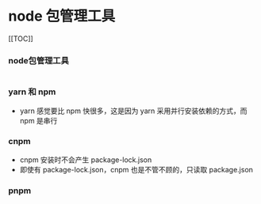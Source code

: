 # node 包管理工具 

[[TOC]]

### node包管理工具
```js
```

### yarn 和 npm
+ yarn 感觉要比 npm 快很多，这是因为 yarn 采用并行安装依赖的方式，而 npm 是串行

### cnpm

+ cnpm 安装时不会产生 package-lock.json
+ 即使有 package-lock.json，cnpm 也是不管不顾的，只读取 package.json

### pnpm
